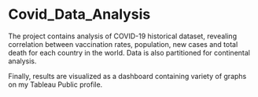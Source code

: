 # Covid_Data_Analysis
The project contains analysis of COVID-19 historical dataset, revealing correlation between vaccination rates, population, new cases and total death 
for each country in the world. Data is also partitioned for continental analysis. 

Finally, results are visualized as a dashboard containing variety of graphs on my Tableau Public profile.


